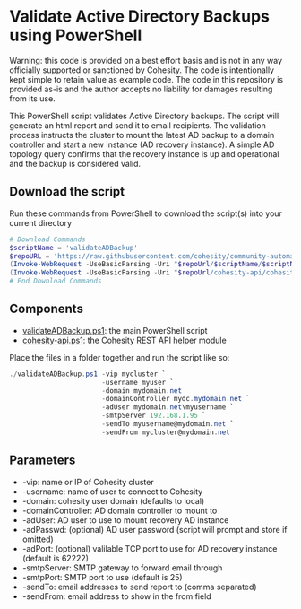 # Validate Active Directory Backups using PowerShell

Warning: this code is provided on a best effort basis and is not in any way officially supported or sanctioned by Cohesity. The code is intentionally kept simple to retain value as example code. The code in this repository is provided as-is and the author accepts no liability for damages resulting from its use.

This PowerShell script validates Active Directory backups. The script will generate an html report and send it to email recipients. The validation process instructs the cluster to mount the latest AD backup to a domain controller and start a new instance (AD recovery instance). A simple AD topology query confirms that the recovery instance is up and operational and the backup is considered valid.

## Download the script

Run these commands from PowerShell to download the script(s) into your current directory

```powershell
# Download Commands
$scriptName = 'validateADBackup'
$repoURL = 'https://raw.githubusercontent.com/cohesity/community-automation-samples/main/powershell'
(Invoke-WebRequest -UseBasicParsing -Uri "$repoUrl/$scriptName/$scriptName.ps1").content | Out-File "$scriptName.ps1"; (Get-Content "$scriptName.ps1") | Set-Content "$scriptName.ps1"
(Invoke-WebRequest -UseBasicParsing -Uri "$repoUrl/cohesity-api/cohesity-api.ps1").content | Out-File cohesity-api.ps1; (Get-Content cohesity-api.ps1) | Set-Content cohesity-api.ps1
# End Download Commands
```

## Components

* [validateADBackup.ps1](https://raw.githubusercontent.com/cohesity/community-automation-samples/main/powershell/validateADBackup/validateADBackup.ps1): the main PowerShell script
* [cohesity-api.ps1](https://raw.githubusercontent.com/cohesity/community-automation-samples/main/powershell/cohesity-api/cohesity-api.ps1): the Cohesity REST API helper module

Place the files in a folder together and run the script like so:

```powershell
./validateADBackup.ps1 -vip mycluster `
                       -username myuser `
                       -domain mydomain.net
                       -domainController mydc.mydomain.net `
                       -adUser mydomain.net\myusername `
                       -smtpServer 192.168.1.95 `
                       -sendTo myusername@mydomain.net `
                       -sendFrom mycluster@mydomain.net
```

## Parameters

* -vip: name or IP of Cohesity cluster
* -username: name of user to connect to Cohesity
* -domain: cohesity user domain (defaults to local)
* -domainController: AD domain controller to mount to
* -adUser: AD user to use to mount recovery AD instance
* -adPasswd: (optional) AD user password (script will prompt and store if omitted)
* -adPort: (optional) valilable TCP port to use for AD recovery instance (default is 62222)
* -smtpServer: SMTP gateway to forward email through
* -smtpPort: SMTP port to use (default is 25)
* -sendTo: email addresses to send report to (comma separated)
* -sendFrom: email address to show in the from field
